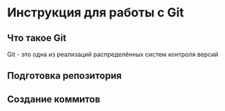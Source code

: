 # **Инструкция для работы с Git**



## Что такое Git

Git - это одна из реализаций распределённых систем контроля версий

## Подготовка репозитория

## Создание коммитов
